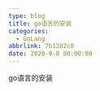 ```yaml
---
type: blog
title: go语言的安装
categories: 
  - GoLang
abbrlink: 7b1282c0
date: 2020-9-8 00:00:00
---
```

go语言的安装
